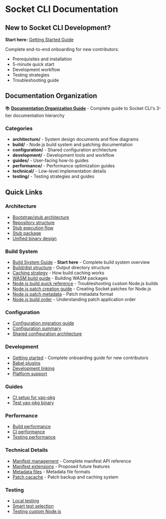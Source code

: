 # Socket CLI Documentation

## New to Socket CLI Development?

**Start here:** [Getting Started Guide](development/getting-started.md)

Complete end-to-end onboarding for new contributors:
- Prerequisites and installation
- 5-minute quick start
- Development workflow
- Testing strategies
- Troubleshooting guide

## Documentation Organization

📚 **[Documentation Organization Guide](documentation-organization.md)** - Complete guide to Socket CLI's 3-tier documentation hierarchy

### Categories

- **architecture/** - System design documents and flow diagrams
- **build/** - Node.js build system and patching documentation
- **configuration/** - Shared configuration architecture
- **development/** - Development tools and workflow
- **guides/** - User-facing how-to guides
- **performance/** - Performance optimization guides
- **technical/** - Low-level implementation details
- **testing/** - Testing strategies and guides

## Quick Links

### Architecture
- [Bootstrap/stub architecture](architecture/bootstrap-stub.md)
- [Repository structure](architecture/repository.md)
- [Stub execution flow](architecture/stub-execution.md)
- [Stub package](architecture/stub-package.md)
- [Unified binary design](architecture/unified-binary.md)

### Build System
- [Build System Guide](build/README.md) - **Start here** - Complete build system overview
- [Build/dist structure](build/build-dist-structure.md) - Output directory structure
- [Caching strategy](build/caching-strategy.md) - How build caching works
- [WASM build guide](build/wasm-build-guide.md) - Building WASM packages
- [Node.js build quick reference](build/node-build-quick-reference.md) - Troubleshooting custom Node.js builds
- [Node.js patch creation guide](build/node-patch-creation-guide.md) - Creating Socket patches for Node.js
- [Node.js patch metadata](build/node-patch-metadata.md) - Patch metadata format
- [Node.js build order](build/node-build-order-explained.md) - Understanding patch application order

### Configuration
- [Configuration migration guide](configuration/configuration-migration.md)
- [Configuration summary](configuration/configuration-summary.md)
- [Shared configuration architecture](configuration/shared-configuration-architecture.md)

### Development
- [Getting started](development/getting-started.md) - Complete onboarding guide for new contributors
- [Babel plugins](development/babel-plugins.md)
- [Development linking](development/linking.md)
- [Platform support](development/platform-support.md)

### Guides
- [CI setup for yao-pkg](guides/yao-pkg-ci.md)
- [Test yao-pkg binary](guides/testing-yao-pkg.md)

### Performance
- [Build performance](performance/performance-build.md)
- [CI performance](performance/performance-ci.md)
- [Testing performance](performance/performance-testing.md)

### Technical Details
- [Manifest management](technical/manifest-management.md) - Complete manifest API reference
- [Manifest extensions](technical/manifest-extensions.md) - Proposed future features
- [Metadata files](technical/metadata-files.md) - Metadata file formats
- [Patch cacache](technical/patch-cacache.md) - Patch backup and caching system

### Testing
- [Local testing](testing/local-testing.md)
- [Smart test selection](testing/smart-test-selection.md)
- [Testing custom Node.js](testing/testing-custom-node.md)
